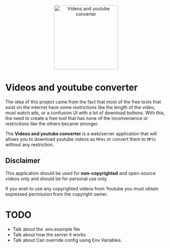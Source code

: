 <p align="center">
  <a href="https://github.com/Youssef-ben/video-converter">
    <img src="https://github.com/Youssef-ben/video-converter/blob/new-structure/assets/logo/vytc - logo.png" alt="Videos and youtube converter" width="200">
  </a>
</p>

# Videos and youtube converter

The idea of this project came from the fact that most of the free tools that exist on the internet have some restrictions like the length of the video, must watch ads, or a confusion UI with a lot of download buttons. With this, the need to create a free tool that has none of the inconvenience or restrictions like the others became stronger.

The **Videos and youtube converter** is a web/server application that will allows you to download youtube videos as `MP4s` or convert them to `MP3s` without any restriction.

## Disclaimer

This application should be used for **non-copyrighted** and open-source videos only and should be for personal use only.

If you wish to use any copyrighted videos from Youtube you must obtain expressed permission from the copyright owner.

# TODO

- Talk about the .env.example file
- Talk about how the server it works
- Talk about Can override config using Env Variables.
